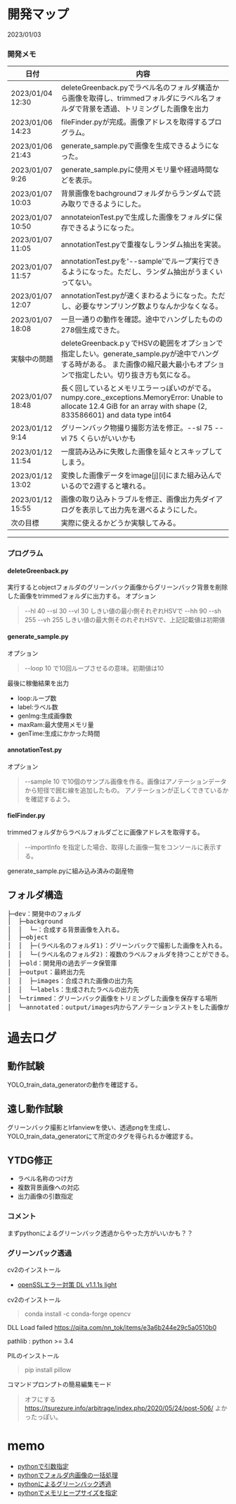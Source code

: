 # 開発マップ

2023/01/03

### 開発メモ
| 日付 | 内容 |
----|----
| 2023/01/04 12:30 | deleteGreenback.pyでラベル名のフォルダ構造から画像を取得し、trimmedフォルダにラベル名フォルダで背景を透過、トリミングした画像を出力 |
| 2023/01/06 14:23 | fileFinder.pyが完成。画像アドレスを取得するプログラム。 |
| 2023/01/06 21:43 | generate_sample.pyで画像を生成できるようになった。 |
| 2023/01/07 9:26 | generate_sample.pyに使用メモリ量や経過時間などを表示。 |
| 2023/01/07 10:03 | 背景画像をbachgroundフォルダからランダムで読み取りできるようにした。 |
| 2023/01/07 10:50 | annotateionTest.pyで生成した画像をフォルダに保存できるようになった。 |
| 2023/01/07 11:05 | annotationTest.pyで重複なしランダム抽出を実装。 |
| 2023/01/07 11:57 | annotationTest.pyを'--sample'でループ実行できるようになった。ただし、ランダム抽出がうまくいってない。|
| 2023/01/07 12:07 | annotationTest.pyが速くまわるようになった。ただし、必要なサンプリング数よりなんか少なくなる。 |
| 2023/01/07 18:08 | 一旦一通りの動作を確認。途中でハングしたものの278個生成できた。 |
| 実験中の問題 | deleteGreenback.pｙでHSVの範囲をオプションで指定したい。generate_sample.pyが途中でハングする時がある。 また画像の縮尺最大最小もオプションで指定したい。切り抜き方も気になる。|
| 2023/01/07 18:48 | 長く回しているとメモリエラーっぽいのがでる。numpy.core._exceptions.MemoryError: Unable to allocate 12.4 GiB for an array with shape (2, 833586601) and data type int64 |
| 2023/01/12 9:14 | グリーンバック物撮り撮影方法を修正。--sl 75 --vl 75 くらいがいいかも |
| 2023/01/12 11:54 | 一度読み込みに失敗した画像を延々とスキップしてしまう。 |
| 2023/01/12 13:02 | 変換した画像データをimage[j][i]にまた組み込んでいるので2週すると壊れる。 |
| 2023/01/12 15:55 | 画像の取り込みトラブルを修正、画像出力先ダイアログを表示して出力先を選べるようにした。 |
| 次の目標 | 実際に使えるかどうか実験してみる。 |

---

### プログラム

#### deleteGreenback.py
実行するとobjectフォルダのグリーンバック画像からグリーンバック背景を削除した画像をtrimmedフォルダに出力する。
オプション
> --hl 40 --sl 30 --vl 30
> しきい値の最小側それぞれHSVで
> --hh 90 --sh 255 --vh 255
> しきい値の最大側そのれぞれHSVで、上記記載値は初期値

#### generate_sample.py
オプション
> --loop 10
で10回ループさせるの意味。初期値は10

最後に稼働結果を出力
- loop:ループ数
- label:ラベル数
- genImg:生成画像数
- maxRam:最大使用メモリ量
- genTime:生成にかかった時間

#### annotationTest.py
オプション
> --sample 10
で10個のサンプル画像を作る。画像はアノテーションデータから短径で囲む線を追加したもの。
アノテーションが正しくできているかを確認するよう。


#### fielFinder.py
trimmedフォルダからラベルフォルダごとに画像アドレスを取得する。
> --importInfo
を指定した場合、取得した画像一覧をコンソールに表示する。


generate_sample.pyに組み込み済みの副産物


## フォルダ構造
<pre>
├─dev：開発中のフォルダ
│  ├─background
│  │  └─：合成する背景画像を入れる。
│  ├─object
│  │  ├─(ラベル名のフォルダ1)：グリーンバックで撮影した画像を入れる。
│  │  └─(ラベル名のフォルダ2)：複数のラベルフォルダを持つことができる。
│  ├─old：開発用の過去データ保管庫
│  ├─output：最終出力先
│  │  ├─images：合成された画像の出力先
│  │  └─labels：生成されたラベルの出力先
│  └─trimmed：グリーンバック画像をトリミングした画像を保存する場所
│  └─annotated：output/images内からアノテーションテストをした画像が保存される場所
</pre>


# 過去ログ
## 動作試験
YOLO_train_data_generatorの動作を確認する。

## 遠し動作試験
グリーンバック撮影とIrfanviewを使い、透過pngを生成し、YOLO_train_data_generatorにて所定のタグを得られるか確認する。

## YTDG修正
- ラベル名称のつけ方
- 複数背景画像への対応
- 出力画像の引数指定

### コメント
まずpythonによるグリーンバック透過からやった方がいいかも？？

### グリーンバック透過
cv2のインストール
- [openSSLエラー対策 DL v1.1.1s light](https://qiita.com/SatoshiGachiFujimoto/items/6362de71b8756d8341e7)

cv2のインストール
> conda install -c conda-forge opencv

DLL Load failed
https://qiita.com/nn_tok/items/e3a6b244e29c5a0510b0

pathlib : python >= 3.4

PILのインストール
> pip install pillow

コマンドプロンプトの簡易編集モード
> オフにする
> https://tsurezure.info/arbitrage/index.php/2020/05/24/post-506/
よかったっぽい。

# memo
- [pythonで引数指定](https://qiita.com/stkdev/items/e262dada7b68ea91aa0c)
- [pythonでフォルダ内画像の一括処理](https://zenn.dev/k_neko3/articles/8b89b0ab1c29f8)
- [pythonによるグリーンバック透過](https://teratail.com/questions/355396?link=qa_related_sp)
- [pythonでメモリヒープサイズを指定](https://blog.imind.jp/entry/2019/08/10/022501)


